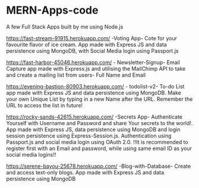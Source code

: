 # MERN-Apps-code
A few Full Stack Apps built by me using Node.js


https://fast-stream-91915.herokuapp.com/  -Voting App- Cote for your favourite flavor of ice cream. App made with Express JS  and data persistence using MongoDB, with Social Media login using Passport.js

https://fast-harbor-45046.herokuapp.com/ - Newsletter-Signup- Email Capture app made with Express.js and utilising the MailChimp API to take and create a mailing list from users- Full Name and Email

https://evening-bastion-80903.herokuapp.com/ - todolist-v2- To-do List app made with Express JS and data persistence using MongoDB. Make your own Unique List by typing in a new Name after the URL. Remember the URL to access the list in future!

https://rocky-sands-42615.herokuapp.com/ -Secrets  App- Authenticate Yourself with Username and Password and share Your secrets to the world!. App made with Express JS, data persistence using MongoDB and login session persistence using Express-Session.js. Authentication using Passport.js and social media login using OAuth 2.0. !!It is recommended to register first with an Email and password, while using same email ID as your social media logins!!

https://serene-bayou-25678.herokuapp.com/ -Blog-with-Database- Create and access text-only blogs. App made with Express JS and data persistence using MongoDB
